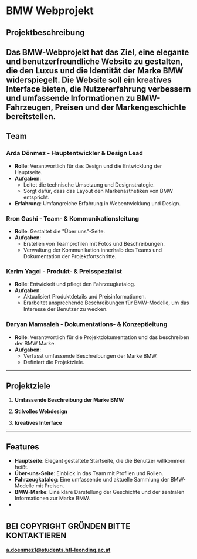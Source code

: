   # BMW Webprojekt

## Projektbeschreibung

Das BMW-Webprojekt hat das Ziel, eine elegante und benutzerfreundliche Website zu gestalten, die den Luxus und die Identität der Marke BMW widerspiegelt. Die Website soll ein kreatives Interface bieten, die Nutzererfahrung verbessern und umfassende Informationen zu BMW-Fahrzeugen, Preisen und der Markengeschichte bereitstellen.
---

## Team

### Arda Dönmez - Hauptentwickler & Design Lead

- **Rolle**: Verantwortlich für das Design und die Entwicklung der Hauptseite.
- **Aufgaben**:
  - Leitet die technische Umsetzung und Designstrategie.
  - Sorgt dafür, dass das Layout den Markenästhetiken von BMW entspricht.
- **Erfahrung**: Umfangreiche Erfahrung in Webentwicklung und Design.

### Rron Gashi - Team- & Kommunikationsleitung

- **Rolle**: Gestaltet die "Über uns"-Seite.
- **Aufgaben**:
  - Erstellen von Teamprofilen mit Fotos und Beschreibungen.
  - Verwaltung der Kommunikation innerhalb des Teams und Dokumentation der Projektfortschritte.

### Kerim Yagci - Produkt- & Preisspezialist

- **Rolle**: Entwickelt und pflegt den Fahrzeugkatalog.
- **Aufgaben**:
  - Aktualisiert Produktdetails und Preisinformationen.
  - Erarbeitet ansprechende Beschreibungen für BMW-Modelle, um das Interesse der Benutzer zu wecken.

### Daryan Mamsaleh - Dokumentations- & Konzeptleitung

- **Rolle**: Verantwortlich für die Projektdokumentation und das beschreiben der BMW Marke.
- **Aufgaben**:
  - Verfasst umfassende Beschreibungen der Marke BMW.
  - Definiert die Projektziele.
---

## Projektziele

1. **Umfassende Beschreibung der Marke BMW**  

2. **Stilvolles Webdesign**  

3. **kreatives Interface**
   
---

## Features

- **Hauptseite**: Elegant gestaltete Startseite, die die Benutzer willkommen heißt.
- **Über-uns-Seite**: Einblick in das Team mit Profilen und Rollen.
- **Fahrzeugkatalog**: Eine umfassende und aktuelle Sammlung der BMW-Modelle mit Preisen.
- **BMW-Marke**: Eine klare Darstellung der Geschichte und der zentralen Informationen zur Marke BMW.
- 
#
## BEI COPYRIGHT GRÜNDEN BITTE KONTAKTIEREN

**a.doenmez1@students.htl-leonding.ac.at**
